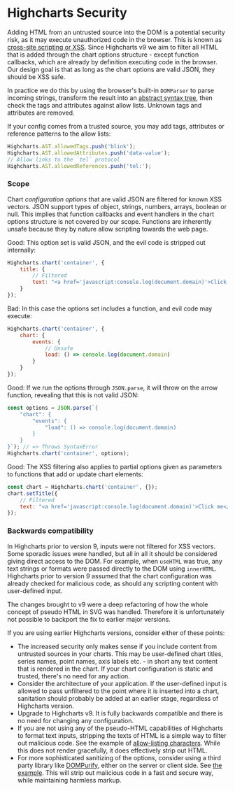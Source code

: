 # Highcharts Security

Adding HTML from an untrusted source into the DOM is a potential security risk, as it may execute unauthorized code in the browser. This is known as [cross-site scripting or XSS](https://en.wikipedia.org/wiki/Cross-site_scripting). Since Highcharts v9 we aim to filter all HTML that is added through the chart options structure - except function callbacks, which are already by definition executing code in the browser. Our design goal is that as long as the chart options are valid JSON, they should be XSS safe.

In practice we do this by using the browser's built-in `DOMParser` to parse incoming strings, transform the result into an [abstract syntax tree](https://api.highcharts.com/class-reference/Highcharts.AST), then check the tags and attributes against allow lists. Unknown tags and attributes are removed.

If your config comes from a trusted source, you may add tags, attributes or reference patterns to the allow lists:

```js
Highcharts.AST.allowedTags.push('blink');
Highcharts.AST.allowedAttributes.push('data-value');
// Allow links to the `tel` protocol
Highcharts.AST.allowedReferences.push('tel:');
```

### Scope

Chart _configuration options_ that are valid JSON are filtered for known XSS vectors. JSON support types of object, strings, numbers, arrays, boolean or null. This implies that function callbacks and event handlers in the chart options structure is not covered by our scope. Functions are inherently unsafe because they by nature allow scripting towards the web page.

Good: This option set is valid JSON, and the evil code is stripped out internally:

```js
Highcharts.chart('container', {
    title: {
        // Filtered
        text: "<a href='javascript:console.log(document.domain)'>Click me</a>"
    }
});
```

Bad: In this case the options set includes a function, and evil code may execute:

```js
Highcharts.chart('container', {
    chart: {
        events: {
            // Unsafe
            load: () => console.log(document.domain)
        }
    }
});
```

Good: If we run the options through `JSON.parse`, it will throw on the arrow function, revealing that this is not valid JSON:

```js
const options = JSON.parse(`{
    "chart": {
        "events": {
            "load": () => console.log(document.domain)
        }
    }
}`); // => Throws SyntaxError
Highcharts.chart('container', options);
```

Good: The XSS filtering also applies to partial options given as parameters to functions that add or update chart elements:

```js
const chart = Highcharts.chart('container', {});
chart.setTitle({
    // Filtered
    text: "<a href='javascript:console.log(document.domain)'>Click me</a>"
});
```

### Backwards compatibility

In Highcharts prior to version 9, inputs were not filtered for XSS vectors. Some sporadic issues were handled, but all in all it should be considered giving direct access to the DOM. For example, when `useHTML` was true, any text strings or formats were passed directly to the DOM using `innerHTML`. Highcharts prior to version 9 assumed that the chart configuration was already checked for malicious code, as should any scripting content with user-defined input.

The changes brought to v9 were a deep refactoring of how the whole concept of pseudo HTML in SVG was handled. Therefore it is unfortunately not possible to backport the fix to earlier major versions.

If you are using earlier Highcharts versions, consider either of these points:

-   The increased security only makes sense if you include content from untrusted sources in your charts. This may be user-defined chart titles, series names, point names, axis labels etc. - in short any text content that is rendered in the chart. If your chart configuration is static and trusted, there's no need for any action.
-   Consider the architecture of your application. If the user-defined input is allowed to pass unfiltered to the point where it is inserted into a chart, sanitation should probably be added at an earlier stage, regardless of Highcharts version.
-   Upgrade to Highcharts v9. It is fully backwards compatible and there is no need for changing any configuration.
-   If you are not using any of the pseudo-HTML capabilities of Highcharts to format text inputs, stripping the texts of HTML is a simple way to filter out malicious code. See the example of [allow-listing characters](https://jsfiddle.net/highcharts/2qrxyk84/). While this does not render gracefully, it does effectively strip out HTML.
-   For more sophisticated sanitizing of the options, consider using a third party library like [DOMPurify](https://github.com/cure53/DOMPurify), either on the server or client side. See [the example](https://jsfiddle.net/highcharts/zd3wcm5L/). This will strip out malicious code in a fast and secure way, while maintaining harmless markup.
